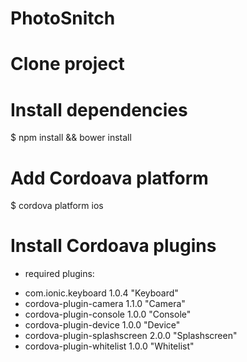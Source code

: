 # PhotoSnitch

# Clone project

# Install dependencies
$ npm install && bower install

# Add Cordoava platform
$ cordova platform ios

# Install Cordoava plugins
- required plugins:
* com.ionic.keyboard 1.0.4 "Keyboard"
* cordova-plugin-camera 1.1.0 "Camera"
* cordova-plugin-console 1.0.0 "Console"
* cordova-plugin-device 1.0.0 "Device"
* cordova-plugin-splashscreen 2.0.0 "Splashscreen"
* cordova-plugin-whitelist 1.0.0 "Whitelist"


